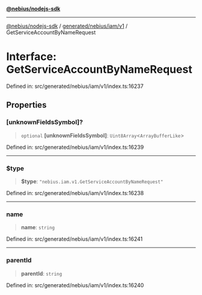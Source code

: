[**@nebius/nodejs-sdk**](../../../../../README.md)

***

[@nebius/nodejs-sdk](../../../../../README.md) / [generated/nebius/iam/v1](../README.md) / GetServiceAccountByNameRequest

# Interface: GetServiceAccountByNameRequest

Defined in: src/generated/nebius/iam/v1/index.ts:16237

## Properties

### \[unknownFieldsSymbol\]?

> `optional` **\[unknownFieldsSymbol\]**: `Uint8Array`\<`ArrayBufferLike`\>

Defined in: src/generated/nebius/iam/v1/index.ts:16239

***

### $type

> **$type**: `"nebius.iam.v1.GetServiceAccountByNameRequest"`

Defined in: src/generated/nebius/iam/v1/index.ts:16238

***

### name

> **name**: `string`

Defined in: src/generated/nebius/iam/v1/index.ts:16241

***

### parentId

> **parentId**: `string`

Defined in: src/generated/nebius/iam/v1/index.ts:16240
